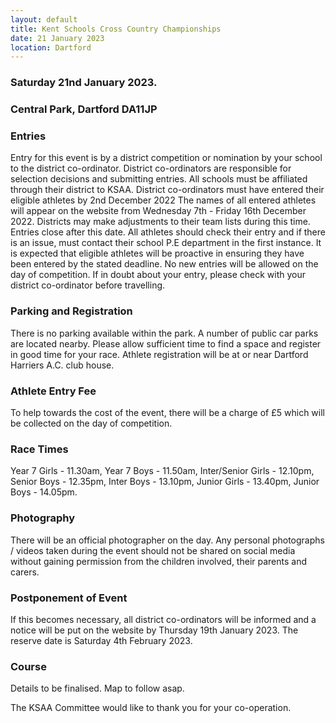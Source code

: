 ```yaml
---
layout: default
title: Kent Schools Cross Country Championships
date: 21 January 2023
location: Dartford
---
```


### Saturday 21nd January 2023.

### Central Park, Dartford DA11JP

### Entries

Entry for this event is by a district competition or nomination by your school to the district
co-ordinator.
District co-ordinators are responsible for selection decisions and submitting entries.
All schools must be affiliated through their district to KSAA.
District co-ordinators must have entered their eligible athletes by 2nd December 2022
The names of all entered athletes will appear on the website from Wednesday 7th - Friday 16th December 2022.
Districts may make adjustments to their team lists during this time. Entries close after this
date.
All athletes should check their entry and if there is an issue, must contact their school P.E
department in the first instance.
It is expected that eligible athletes will be proactive in ensuring they have been entered by the stated deadline.
No new entries will be allowed on the day of competition. If in doubt about your entry, please check with your district co-ordinator before travelling.

### Parking and Registration

There is no parking available within the park. A number of public car parks are located nearby. Please allow sufficient time to find a space and register in good time for your race. Athlete registration will be at or near Dartford Harriers A.C. club house.

### Athlete Entry Fee

To help towards the cost of the event, there will be a charge of £5 which will be collected on the day of competition.

### Race Times

Year 7 Girls - 11.30am, Year 7 Boys - 11.50am, Inter/Senior Girls - 12.10pm,
Senior Boys - 12.35pm, Inter Boys - 13.10pm, Junior Girls - 13.40pm, Junior Boys - 14.05pm.

### Photography

There will be an official photographer on the day.
Any personal photographs / videos taken during the event should not be shared on social media without gaining permission from the children involved, their parents and carers.

### Postponement of Event

If this becomes necessary, all district co-ordinators will be informed and a notice will be put on the website by Thursday 19th January 2023. The reserve date is Saturday 4th February 2023.

### Course

Details to be finalised. Map to follow asap.

The KSAA Committee would like to thank you for your co-operation.
